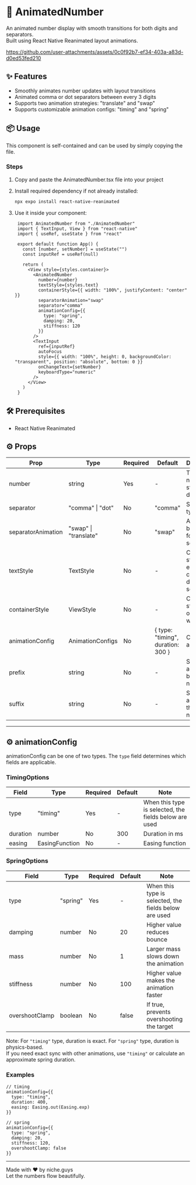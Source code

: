 # 🔢 AnimatedNumber

An animated number display with smooth transitions for both digits and separators.  
Built using React Native Reanimated layout animations.

https://github.com/user-attachments/assets/0c0f92b7-ef34-403a-a83d-d0ed53fed210

## ✨ Features

- Smoothly animates number updates with layout transitions
- Animated comma or dot separators between every 3 digits
- Supports two animation strategies: "translate" and "swap"
- Supports customizable animation configs: "timing" and "spring"

## 📦 Usage

This component is self-contained and can be used by simply copying the file.

### Steps

1. Copy and paste the AnimatedNumber.tsx file into your project
2. Install required dependency if not already installed:

   ```bash
   npx expo install react-native-reanimated 
   ```

3. Use it inside your component:
   ```tsx
    import AnimatedNumber from "./AnimatedNumber"
    import { TextInput, View } from "react-native"
    import { useRef, useState } from "react"

    export default function App() {
      const [number, setNumber] = useState("")
      const inputRef = useRef(null)

      return (
        <View style={styles.container}>
          <AnimatedNumber
            number={number}
            textStyle={styles.text}
            containerStyle={{ width: "100%", justifyContent: "center" }}
            separatorAnimation="swap"
            separator="comma"
            animationConfig={{
              type: "spring",
              damping: 20,
              stiffness: 120
            }}
          />
          <TextInput
            ref={inputRef}
            autoFocus
            style={{ width: "100%", height: 0, backgroundColor: "transparent", position: "absolute", bottom: 0 }}
            onChangeText={setNumber}
            keyboardType="numeric"
          />
        </View>
      )
    }
   ```
## 🛠 Prerequisites

- React Native Reanimated

## ⚙️ Props

| Prop | Type | Required | Default | Description |
|------|------|----------|---------|-------------|
| number | string | Yes | - | The numeric string to display |
| separator | "comma" \| "dot" | No | "comma" | Separator type |
| separatorAnimation | "swap" \| "translate" | No | "swap" | Animation behavior for separators |
| textStyle | TextStyle | No | - | Custom style for each character digits and separators |
| containerStyle | ViewStyle | No | - | Custom style for outer wrapper |
| animationConfig | AnimationConfigs | No | { type: "timing", duration: 300 } | Config for animation |
| prefix | string | No | - |  Static text added before the number. |
| suffix | string | No | - |  Static text added after the number. |

---

## ⚙️ animationConfig

animationConfig can be one of two types. The `type` field determines which fields are applicable.

### TimingOptions

| Field | Type | Required | Default | Note |
|-------|------|----------|---------|------|
| type | "timing" | Yes | - | When this type is selected, the fields below are used |
| duration | number | No | 300 | Duration in ms |
| easing | EasingFunction | No | - | Easing function |

### SpringOptions

| Field | Type | Required | Default | Note |
|-------|------|----------|---------|------|
| type | "spring" | Yes | - | When this type is selected, the fields below are used |
| damping | number | No | 20 | Higher value reduces bounce |
| mass | number | No | 1 | Larger mass slows down the animation |
| stiffness | number | No | 100 | Higher value makes the animation faster |
| overshootClamp | boolean | No | false | If true, prevents overshooting the target |

Note: For `"timing"` type, duration is exact. For `"spring"` type, duration is physics-based.  
If you need exact sync with other animations, use `"timing"` or calculate an approximate spring duration.

### Examples

    // timing
    animationConfig={{
      type: "timing",
      duration: 400,
      easing: Easing.out(Easing.exp)
    }}

    // spring
    animationConfig={{
      type: "spring",
      damping: 20,
      stiffness: 120,
      overshootClamp: false
    }}

---

Made with ❤️ by niche.guys  
Let the numbers flow beautifully.
